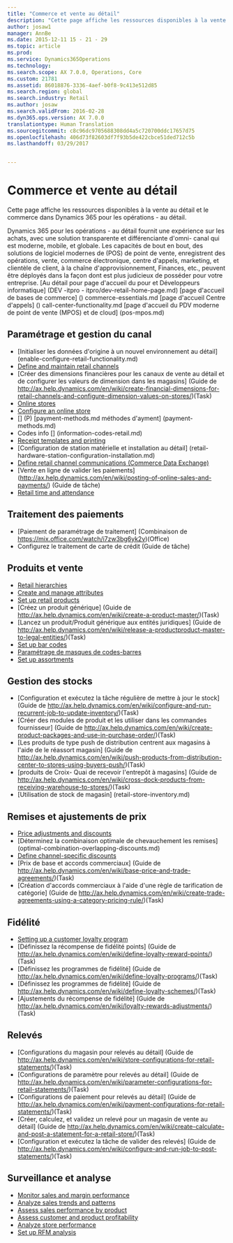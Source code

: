 ```yaml
---
title: "Commerce et vente au détail"
description: "Cette page affiche les ressources disponibles à la vente au détail et le commerce dans Dynamics 365 pour les opérations - au détail."
author: josaw1
manager: AnnBe
ms.date: 2015-12-11 15 - 21 - 29
ms.topic: article
ms.prod: 
ms.service: Dynamics365Operations
ms.technology: 
ms.search.scope: AX 7.0.0, Operations, Core
ms.custom: 21781
ms.assetid: 86018876-3336-4aef-b0f8-9c413e512d85
ms.search.region: global
ms.search.industry: Retail
ms.author: josaw
ms.search.validFrom: 2016-02-28
ms.dyn365.ops.version: AX 7.0.0
translationtype: Human Translation
ms.sourcegitcommit: c8c96dc9705688308dd4a5c720700ddc17657d75
ms.openlocfilehash: 406d73f82603df7f93b5de422cbce51ded712c5b
ms.lasthandoff: 03/29/2017


---
```


# <a name="retail-and-commerce"></a>Commerce et vente au détail

Cette page affiche les ressources disponibles à la vente au détail et le commerce dans Dynamics 365 pour les opérations - au détail.

Dynamics 365 pour les opérations - au détail fournit une expérience sur les achats, avec une solution transparente et différenciante d'omni- canal qui est moderne, mobile, et globale. Les capacités de bout en bout, des solutions de logiciel modernes de (POS) de point de vente, enregistrent des opérations, vente, commerce électronique, centre d'appels, marketing, et clientèle de client, à la chaîne d'approvisionnement, Finances, etc., peuvent être déployés dans la façon dont est plus judicieux de posséder pour votre entreprise. 
[Au détail pour page d'accueil du pour et Développeurs informatique] (DEV -itpro - itpro/dev-retail-home-page.md) 
[page d'accueil de bases de commerce] () commerce-essentials.md 
[page d'accueil Centre d'appels] () call-center-functionality.md 
[page d'accueil du PDV moderne de point de vente (MPOS) et de cloud] (pos-mpos.md)

## <a name="channel-setup-and-management"></a>Paramétrage et gestion du canal
-   [Initialiser les données d'origine à un nouvel environnement au détail] (enable-configure-retail-functionality.md)
-   [Define and maintain retail channels](define-maintain-retail-channels.md)
-   [Créer des dimensions financières pour les canaux de vente au détail et de configurer les valeurs de dimension dans les magasins] (Guide de http://ax.help.dynamics.com/en/wiki/create-financial-dimensions-for-retail-channels-and-configure-dimension-values-on-stores/)(Task)
-   [Online stores](online-stores.md)
-   [Configure an online store](dev-itpro/configure-online-store.md)
-   [] (P) [payment-methods.md méthodes d'ayment] (payment-methods.md)
-   Codes info [] (information-codes-retail.md)
-   [Receipt templates and printing](receipt-templates-printing.md)
-   [Configuration de station matérielle et installation au détail] (retail-hardware-station-configuration-installation.md)
-   [Define retail channel communications (Commerce Data Exchange)](dev-itpro/define-retail-channel-communications-cdx.md)
-   [Vente en ligne de valider les paiements] (http://ax.help.dynamics.com/en/wiki/posting-of-online-sales-and-payments/) (Guide de tâche)
-   [Retail time and attendance](retail-time-attendance.md)

## <a name="payment-processing"></a>Traitement des paiements
-   [Paiement de paramétrage de traitement] (Combinaison de https://mix.office.com/watch/i7zw3bg6yk2v)(Office)
-   Configurez le traitement de carte de crédit (Guide de tâche)

## <a name="products-and-merchandising"></a>Produits et vente
-   [Retail hierarchies](retail-hierarchies.md)
-   [Create and manage attributes](create-manage-attributes.md)
-   [Set up retail products](set-up-retail-products.md)
-   [Créez un produit générique] (Guide de http://ax.help.dynamics.com/en/wiki/create-a-product-master/)(Task)
-   [Lancez un produit/Produit générique aux entités juridiques] (Guide de http://ax.help.dynamics.com/en/wiki/release-a-productproduct-master-to-legal-entities/)(Task)
-   [Set up bar codes](set-up-bar-codes.md)
-   [Paramétrage de masques de codes-barres](set-up-bar-code-masks.md)
-   [Set up assortments](set-up-assortments.md)

## <a name="inventory-management"></a>Gestion des stocks
-   [Configuration et exécutez la tâche régulière de mettre à jour le stock] (Guide de http://ax.help.dynamics.com/en/wiki/configure-and-run-recurrent-job-to-update-inventory/)(Task)
-   [Créer des modules de produit et les utiliser dans les commandes fournisseur] (Guide de http://ax.help.dynamics.com/en/wiki/create-product-packages-and-use-in-purchase-order/)(Task)
-   [Les produits de type push de distribution centrent aux magasins à l'aide de le réassort magasin] (Guide de http://ax.help.dynamics.com/en/wiki/push-products-from-distribution-center-to-stores-using-buyers-push/)(Task)
-   [produits de Croix- Quai de recevoir l'entrepôt à magasins] (Guide de http://ax.help.dynamics.com/en/wiki/cross-dock-products-from-receiving-warehouse-to-stores/)(Task)
-   [Utilisation de stock de magasin] (retail-store-inventory.md)

## <a name="discounts-and-price-adjustments"></a>Remises et ajustements de prix
-   [Price adjustments and discounts](price-adjustments-discounts.md)
-   [Déterminez la combinaison optimale de chevauchement les remises] (optimal-combination-overlapping-discounts.md)
-   [Define channel-specific discounts](define-channel-specific-discounts.md)
-   [Prix de base et accords commerciaux] (Guide de http://ax.help.dynamics.com/en/wiki/base-price-and-trade-agreements/)(Task)
-   [Création d'accords commerciaux à l'aide d'une règle de tarification de catégorie] (Guide de http://ax.help.dynamics.com/en/wiki/create-trade-agreements-using-a-category-pricing-rule/)(Task)

## <a name="loyalty"></a>Fidélité
-   [Setting up a customer loyalty program](set-up-customer-loyalty-program.md)
-   [Définissez la récompense de fidélité points] (Guide de http://ax.help.dynamics.com/en/wiki/define-loyalty-reward-points/)(Task)
-   [Définissez les programmes de fidélité] (Guide de http://ax.help.dynamics.com/en/wiki/define-loyalty-programs/)(Task)
-   [Définissez les programmes de fidélité] (Guide de http://ax.help.dynamics.com/en/wiki/define-loyalty-schemes/)(Task)
-   [Ajustements du récompense de fidélité] (Guide de http://ax.help.dynamics.com/en/wiki/loyalty-rewards-adjustments/)(Task)

## <a name="statements"></a>Relevés
-   [Configurations du magasin pour relevés au détail] (Guide de http://ax.help.dynamics.com/en/wiki/store-configurations-for-retail-statements/)(Task)
-   [Configurations de paramètre pour relevés au détail] (Guide de http://ax.help.dynamics.com/en/wiki/parameter-configurations-for-retail-statements/)(Task)
-   [Configurations de paiement pour relevés au détail] (Guide de http://ax.help.dynamics.com/en/wiki/payment-configurations-for-retail-statements/)(Task)
-   [Créer, calculez, et validez un relevé pour un magasin de vente au détail] (Guide de http://ax.help.dynamics.com/en/wiki/create-calculate-and-post-a-statement-for-a-retail-store/)(Task)
-   [Configuration et exécutez la tâche de valider des relevés] (Guide de http://ax.help.dynamics.com/en/wiki/configure-and-run-job-to-post-statements/)(Task)

## <a name="monitoring-and-analysis"></a>Surveillance et analyse
-   [Monitor sales and margin performance](monitor-sales-margin-performance.md)
-   [Analyze sales trends and patterns](analyze-sales-trends-patterns.md)
-   [Assess sales performance by product](sales-performance-products.md)
-   [Assess customer and product profitability](assess-customer-product-profitability.md)
-   [Analyze store performance](store-performance-information.md)
-   [Set up RFM analysis](set-up-rfm-analysis.md)


 


